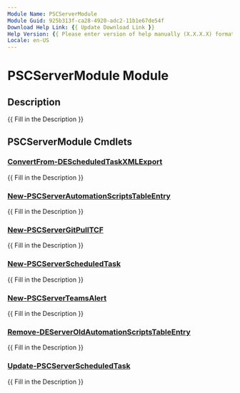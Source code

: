 ```yaml
---
Module Name: PSCServerModule
Module Guid: 925b313f-ca28-4920-adc2-11b1e67de54f
Download Help Link: {{ Update Download Link }}
Help Version: {{ Please enter version of help manually (X.X.X.X) format }}
Locale: en-US
---
```


# PSCServerModule Module
## Description
{{ Fill in the Description }}

## PSCServerModule Cmdlets
### [ConvertFrom-DEScheduledTaskXMLExport](ConvertFrom-DEScheduledTaskXMLExport.md)
{{ Fill in the Description }}

### [New-PSCServerAutomationScriptsTableEntry](New-PSCServerAutomationScriptsTableEntry.md)
{{ Fill in the Description }}

### [New-PSCServerGitPullTCF](New-PSCServerGitPullTCF.md)
{{ Fill in the Description }}

### [New-PSCServerScheduledTask](New-PSCServerScheduledTask.md)
{{ Fill in the Description }}

### [New-PSCServerTeamsAlert](New-PSCServerTeamsAlert.md)
{{ Fill in the Description }}

### [Remove-DEServerOldAutomationScriptsTableEntry](Remove-DEServerOldAutomationScriptsTableEntry.md)
{{ Fill in the Description }}

### [Update-PSCServerScheduledTask](Update-PSCServerScheduledTask.md)
{{ Fill in the Description }}

